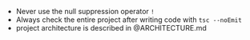 - Never use the null suppression operator `!`
- Always check the entire project after writing code with `tsc --noEmit`
- project architecture is described in @ARCHITECTURE.md
